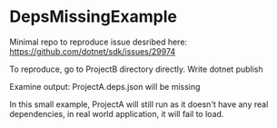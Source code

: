 # DepsMissingExample

Minimal repo to reproduce issue desribed here:
https://github.com/dotnet/sdk/issues/29974

To reproduce, go to ProjectB directory directly.
Write dotnet publish

Examine output:
ProjectA.deps.json will be missing

In this small example, ProjectA will still run as it doesn't have any real dependencies, in real world application, it will fail to load.
